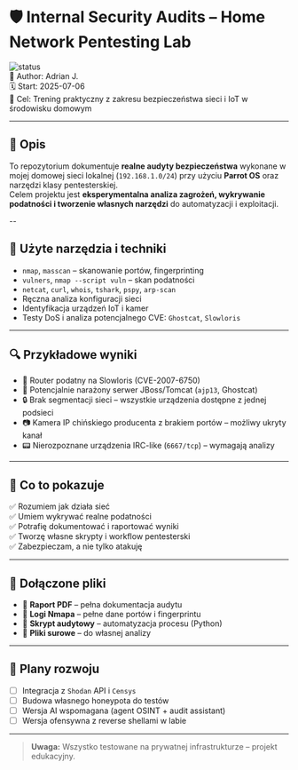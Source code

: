 # 🛡️ Internal Security Audits – Home Network Pentesting Lab

![status](https://img.shields.io/badge/status-active-green)  
👤 Author: Adrian J.  
🗓️ Start: 2025-07-06  
🎯 Cel: Trening praktyczny z zakresu bezpieczeństwa sieci i IoT w środowisku domowym  

---

## 📌 Opis

To repozytorium dokumentuje **realne audyty bezpieczeństwa** wykonane w mojej domowej sieci lokalnej (`192.168.1.0/24`) przy użyciu **Parrot OS** oraz narzędzi klasy pentesterskiej.  
Celem projektu jest **eksperymentalna analiza zagrożeń, wykrywanie podatności i tworzenie własnych narzędzi** do automatyzacji i exploitacji.

--

## 🧪 Użyte narzędzia i techniki

- `nmap`, `masscan` – skanowanie portów, fingerprinting
- `vulners`, `nmap --script vuln` – skan podatności
- `netcat`, `curl`, `whois`, `tshark`, `pspy`, `arp-scan`
- Ręczna analiza konfiguracji sieci
- Identyfikacja urządzeń IoT i kamer
- Testy DoS i analiza potencjalnego CVE: `Ghostcat`, `Slowloris`

---

## 🔍 Przykładowe wyniki

- 📡 Router podatny na Slowloris (CVE-2007-6750)
- 🧱 Potencjalnie narażony serwer JBoss/Tomcat (`ajp13`, Ghostcat)
- 🔒 Brak segmentacji sieci – wszystkie urządzenia dostępne z jednej podsieci
- 📷 Kamera IP chińskiego producenta z brakiem portów – możliwy ukryty kanał
- 📟 Nierozpoznane urządzenia IRC-like (`6667/tcp`) – wymagają analizy

---

## 🧠 Co to pokazuje

✅ Rozumiem jak działa sieć  
✅ Umiem wykrywać realne podatności  
✅ Potrafię dokumentować i raportować wyniki  
✅ Tworzę własne skrypty i workflow pentesterski  
✅ Zabezpieczam, a nie tylko atakuję

---

## 📎 Dołączone pliki

- 🧾 **Raport PDF** – pełna dokumentacja audytu  
- 📜 **Logi Nmapa** – pełne dane portów i fingerprintu  
- 🧠 **Skrypt audytowy** – automatyzacja procesu (Python)  
- 🧰 **Pliki surowe** – do własnej analizy

---

## 🏁 Plany rozwoju

- [ ] Integracja z `Shodan` API i `Censys`  
- [ ] Budowa własnego honeypota do testów  
- [ ] Wersja AI wspomagana (agent OSINT + audit assistant)  
- [ ] Wersja ofensywna z reverse shellami w labie  

---

> **Uwaga:** Wszystko testowane na prywatnej infrastrukturze – projekt edukacyjny.

